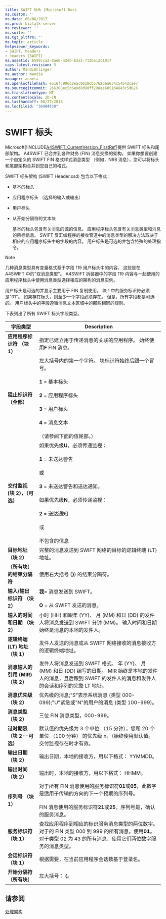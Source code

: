 ```yaml
---
title: SWIFT 标头 |Microsoft Docs
ms.custom: ''
ms.date: 06/08/2017
ms.prod: biztalk-server
ms.reviewer: ''
ms.suite: ''
ms.tgt_pltfrm: ''
ms.topic: article
helpviewer_keywords:
- SWIFT, headers
- headers [SWIFT]
ms.assetid: b599cca2-8ae6-42db-b3a2-712ba12c1017
caps.latest.revision: 5
author: MandiOhlinger
ms.author: mandia
manager: anneta
ms.openlocfilehash: e516fc906d2eac0610cb576266a034c54b42cae7
ms.sourcegitcommit: 266308ec5c6a9d8d80ff298ee6051b4843c5d626
ms.translationtype: MT
ms.contentlocale: zh-CN
ms.lasthandoff: 06/27/2018
ms.locfileid: "36984438"
---
```

# <a name="swift-headers"></a>SWIFT 标头
Microsoft[!INCLUDE[A4SWIFT_CurrentVersion_FirstRef](../../includes/a4swift-currentversion-firstref-md.md)]提供 SWIFT 标头和尾部架构。 A4SWIFT 已合并到各种财务 (FIN) 消息交换的架构。 如果你想要创建一个自定义的 SWIFT FIN 格式样式消息类型 （例如，N98 消息），您可以将标头和尾部架构合并到您自己的格式。  
  
 SWIFT 标头架构 (SWIFT Header.xsd) 包含以下格式：  
  
- 基本的标头  
  
- 应用程序标头 （选择的输入或输出）  
  
- 用户标头  
  
- 从开始分隔符的文本块  
  
  基本的标头包含有关消息的源的信息。 应用程序标头包含有关消息类型和消息的目标信息。 SWIFT 反汇编程序的接收管道中的消息类型的解决方法取决于相应的应用程序标头中的字段的内容。 用户标头是可选的并包含特殊的处理指令。  
  
> [!NOTE]
>  几种消息类型具有变量格式基于字段 119 用户标头中的内容。 这些是在 A4SWIFT 中的"双消息类型"。 A4SWIFT 拆装器中的字段 119 内容与一起使用的应用程序标头中使用消息类型选择相应的架构的消息实例。  
  
 用户标头是可选的并显示主要用于 FIN 复制使用。 块 1 中的服务标识符必须是"01"。 如果存在标头，则至少一个字段必须存在。 但是，所有字段都是可选的。 用户标头中的字段遵循消息文本区域中的那些相同的规则。  
  
 下表列出了所有 SWIFT 标头字段类型。  
  
|字段类型|Description|  
|----------------|-----------------|  
|**应用程序标识符 （块 1）**|指定已建立用于传递消息的关联的应用程序。 始终使用**F** FIN 消息。|  
|**阻止标识符 （全部）**|左大括号内的第一个字符。 块标识符始终后跟一个冒号。<br /><br /> **1** = 基本标头<br /><br /> **2** = 应用程序标头<br /><br /> **3** = 用户标头<br /><br /> **4** = 消息文本<br /><br /> （请参阅下面的值尾部。）|  
|**交付监视 (块 2)，（可选）**|如果优先级**U**，必须传递监视：<br /><br /> **1** = 未送达警告<br /><br /> 或<br /><br /> **3** = 未送达警告和送达通知。<br /><br /> 如果优先级**N**，必须传递监视：<br /><br /> **2** = 送达通知<br /><br /> 或<br /><br /> 不包含的信息|  
|**目标地址 （块 2）**|完整的消息发送到 SWIFT 网络的目标的逻辑终端 (LT) 地址。|  
|**（所有块） 的结束分隔符**|使用右大括号 (**}**) 的结束分隔符。|  
|**输入/输出标识符 （块 2）**|**我**= 消息发送到 SWIFT。<br /><br /> **O** = 从 SWIFT 发送的消息。|  
|**输入的时间和日期 （块 2）**|小时 (HH) 和跟年 (YY)、 月 (MM) 和日 (DD) 的发件人将消息发送到 SWIFT 分钟 (MM)。 输入时间和日期始终是消息的本地的发件人。|  
|**逻辑终端 (LT) 地址 （块 1）**|发件人发送的消息或从 SWIFT 网络接收的消息接收方的逻辑终端地址。|  
|**消息输入的引用 (MIR) （块 2）**|发件人将消息发送到 SWIFT 格式、 年 (YY)、 月 (MM) 和日 (DD) 编写的日期。 MIR 始终是本地的发件人的消息，且后跟到 SWIFT 的发件人的消息和发件人的会话和序列的完整 LT 地址。|  
|**消息优先级 （块 2）**|优先级的消息;"S"表示系统消息 (类型 000-099);"U"紧急或"N"的用户的消息 (类型 100-999)。|  
|**消息类型 （块 2）**|三位 FIN 消息类型，000-999。|  
|**过时期限 （块 2--可选）**|默认值的优先级为 3 个单位 （15 分钟），您和 20 个单位 （100 分钟） 的优先级 n。（始终使用默认值。 交付监视存在时才有效。|  
|**输出日期 （块 2）**|输出日期，本地的接收方，用以下格式： YYMMDD。|  
|**输出时间 （块 2）**|输出时，本地的接收方，用以下格式： HHMM。|  
|**序列号 （块 1）**|对于所有 FIN 消息使用的服务标识符**01**或**05**，此数字是适用于传输的方向的下一个预期的序列号。<br /><br /> FIN 消息使用的服务标识符**21**或**25**，序列号是，确认的服务消息。|  
|**服务标识符 （块 1）**|查找应用程序到相应的标识服务消息类型的两位数字。 对于的 FIN 类型 000 到 999 的所有消息，使用**01**。 对于类型 02 为 43 的所有消息，使用它们两位数字服务的消息类型。|  
|**会话标识符 （块 1）**|根据需要，在当前应用程序会话数基于登录名。|  
|**开始分隔符 （所有块）**|左大括号： **{**。|  
  
## <a name="see-also"></a>请参阅  
 [处理架构](../../adapters-and-accelerators/accelerator-swift/working-with-schemas.md)